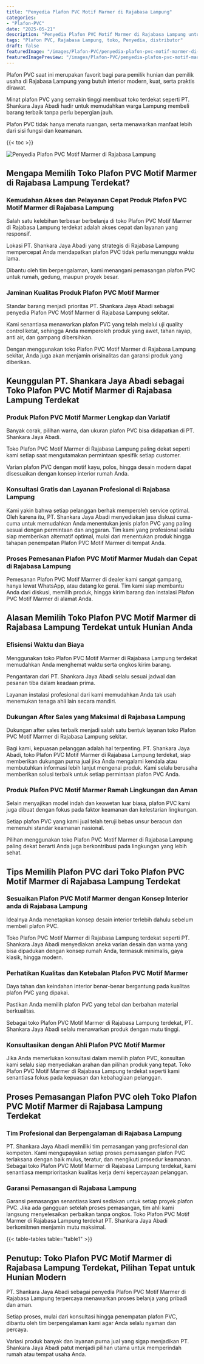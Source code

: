 ```yaml
---
title: "Penyedia Plafon PVC Motif Marmer di Rajabasa Lampung"
categories:
- "Plafon-PVC"
date: "2025-05-21"
description: "Penyedia Plafon PVC Motif Marmer di Rajabasa Lampung untuk tempat tinggal, office, dan gerai. Plafon terbaik, variasi motif, warna elegan, beserta layanan pemasangan oleh tim profesional dan kepastian resmi!|Layanan distribusi Plafon PVC Motif Marmer di Rajabasa Lampung untuk keperluan rumah, perkantoran, maupun gerai, dengan plafon unggulan dan penempatan oleh tenaga ahli ahli dan jaminan resmi.|Solusi Plafon PVC Motif Marmer di Rajabasa Lampung yang terbukti bagi rumah, perkantoran, dan ritel, bersama material berkualitas dan instalasi dikerjakan oleh tim profesional dan garansi resmi.|Penyediaan Plafon PVC Motif Marmer di Rajabasa Lampung untuk tempat tinggal, office, dan ritel, dengan material terbaik dan instalasi oleh teknisi berpengalaman, lengkap beserta kepastian resmi.}"
tags: "Plafon PVC, Rajabasa Lampung, toko, Penyedia, distributor"
draft: false
featuredImage: "/images/Plafon-PVC/penyedia-plafon-pvc-motif-marmer-di-rajabasa-lampung.png"
featuredImagePreview: "/images/Plafon-PVC/penyedia-plafon-pvc-motif-marmer-di-rajabasa-lampung.png"
---
```


Plafon PVC saat ini merupakan favorit bagi para pemilik hunian dan pemilik usaha di Rajabasa Lampung yang butuh interior modern, kuat, serta praktis dirawat.

Minat plafon PVC yang semakin tinggi membuat toko terdekat seperti PT. Shankara Jaya Abadi hadir untuk memudahkan warga Lampung membeli barang terbaik tanpa perlu bepergian jauh.

Plafon PVC tidak hanya menata ruangan, serta menawarkan manfaat lebih dari sisi fungsi dan keamanan.

{{< toc >}}

![Penyedia Plafon PVC Motif Marmer di Rajabasa Lampung](/images/Plafon-PVC/Penyedia-Plafon-PVC-Motif-Marmer-di-Rajabasa-Lampung.png)

## Mengapa Memilih Toko Plafon PVC Motif Marmer di Rajabasa Lampung Terdekat?

### Kemudahan Akses dan Pelayanan Cepat Produk Plafon PVC Motif Marmer di Rajabasa Lampung

Salah satu kelebihan terbesar berbelanja di toko Plafon PVC Motif Marmer di Rajabasa Lampung terdekat adalah akses cepat dan layanan yang responsif.

Lokasi PT. Shankara Jaya Abadi yang strategis di Rajabasa Lampung mempercepat Anda mendapatkan plafon PVC tidak perlu menunggu waktu lama.

Dibantu oleh tim berpengalaman, kami menangani pemasangan plafon PVC untuk rumah, gedung, maupun proyek besar.

### Jaminan Kualitas Produk Plafon PVC Motif Marmer

Standar barang menjadi prioritas PT. Shankara Jaya Abadi sebagai penyedia Plafon PVC Motif Marmer di Rajabasa Lampung sekitar.

Kami senantiasa menawarkan plafon PVC yang telah melalui uji quality control ketat, sehingga Anda memperoleh produk yang awet, tahan rayap, anti air, dan gampang dibersihkan.

Dengan menggunakan toko Plafon PVC Motif Marmer di Rajabasa Lampung sekitar, Anda juga akan menjamin orisinalitas dan garansi produk yang diberikan.

## Keunggulan PT. Shankara Jaya Abadi sebagai Toko Plafon PVC Motif Marmer di Rajabasa Lampung Terdekat

### Produk Plafon PVC Motif Marmer Lengkap dan Variatif

Banyak corak, pilihan warna, dan ukuran plafon PVC bisa didapatkan di PT. Shankara Jaya Abadi.

Toko Plafon PVC Motif Marmer di Rajabasa Lampung paling dekat seperti kami setiap saat mengutamakan permintaan spesifik setiap customer.

Varian plafon PVC dengan motif kayu, polos, hingga desain modern dapat disesuaikan dengan konsep interior rumah Anda.

### Konsultasi Gratis dan Layanan Profesional di Rajabasa Lampung

Kami yakin bahwa setiap pelanggan berhak memperoleh service optimal. Oleh karena itu, PT. Shankara Jaya Abadi menyediakan jasa diskusi cuma-cuma untuk memudahkan Anda menentukan jenis plafon PVC yang paling sesuai dengan permintaan dan anggaran. Tim kami yang profesional selalu siap memberikan alternatif optimal, mulai dari menentukan produk hingga tahapan penempatan Plafon PVC Motif Marmer di tempat Anda.

### Proses Pemesanan Plafon PVC Motif Marmer Mudah dan Cepat di Rajabasa Lampung

Pemesanan Plafon PVC Motif Marmer di dealer kami sangat gampang, hanya lewat WhatsApp, atau datang ke gerai. Tim kami siap membantu Anda dari diskusi, memilih produk, hingga kirim barang dan instalasi Plafon PVC Motif Marmer di alamat Anda.

## Alasan Memilih Toko Plafon PVC Motif Marmer di Rajabasa Lampung Terdekat untuk Hunian Anda

### Efisiensi Waktu dan Biaya

Menggunakan toko Plafon PVC Motif Marmer di Rajabasa Lampung terdekat memudahkan Anda menghemat waktu serta ongkos kirim barang.

Pengantaran dari PT. Shankara Jaya Abadi selalu sesuai jadwal dan pesanan tiba dalam keadaan prima.

Layanan instalasi profesional dari kami memudahkan Anda tak usah menemukan tenaga ahli lain secara mandiri.

### Dukungan After Sales yang Maksimal di Rajabasa Lampung

Dukungan after sales terbaik menjadi salah satu bentuk layanan toko Plafon PVC Motif Marmer di Rajabasa Lampung sekitar.

Bagi kami, kepuasan pelanggan adalah hal terpenting. PT. Shankara Jaya Abadi, toko Plafon PVC Motif Marmer di Rajabasa Lampung terdekat, siap memberikan dukungan purna jual jika Anda mengalami kendala atau membutuhkan informasi lebih lanjut mengenai produk. Kami selalu berusaha memberikan solusi terbaik untuk setiap permintaan plafon PVC Anda.

### Produk Plafon PVC Motif Marmer Ramah Lingkungan dan Aman

Selain menyajikan model indah dan keawetan luar biasa, plafon PVC kami juga dibuat dengan fokus pada faktor keamanan dan kelestarian lingkungan.

Setiap plafon PVC yang kami jual telah teruji bebas unsur beracun dan memenuhi standar keamanan nasional.

Pilihan menggunakan toko Plafon PVC Motif Marmer di Rajabasa Lampung paling dekat berarti Anda juga berkontribusi pada lingkungan yang lebih sehat.

## Tips Memilih Plafon PVC dari Toko Plafon PVC Motif Marmer di Rajabasa Lampung Terdekat

### Sesuaikan Plafon PVC Motif Marmer dengan Konsep Interior anda di Rajabasa Lampung

Idealnya Anda menetapkan konsep desain interior terlebih dahulu sebelum membeli plafon PVC.

Toko Plafon PVC Motif Marmer di Rajabasa Lampung terdekat seperti PT. Shankara Jaya Abadi menyediakan aneka varian desain dan warna yang bisa dipadukan dengan konsep rumah Anda, termasuk minimalis, gaya klasik, hingga modern.

### Perhatikan Kualitas dan Ketebalan Plafon PVC Motif Marmer

Daya tahan dan keindahan interior benar-benar bergantung pada kualitas plafon PVC yang dipakai.

Pastikan Anda memilih plafon PVC yang tebal dan berbahan material berkualitas.

Sebagai toko Plafon PVC Motif Marmer di Rajabasa Lampung terdekat, PT. Shankara Jaya Abadi selalu menawarkan produk dengan mutu tinggi.

### Konsultasikan dengan Ahli Plafon PVC Motif Marmer

Jika Anda memerlukan konsultasi dalam memilih plafon PVC, konsultan kami selalu siap menyediakan arahan dan pilihan produk yang tepat. Toko Plafon PVC Motif Marmer di Rajabasa Lampung terdekat seperti kami senantiasa fokus pada kepuasan dan kebahagiaan pelanggan.

## Proses Pemasangan Plafon PVC oleh Toko Plafon PVC Motif Marmer di Rajabasa Lampung Terdekat

### Tim Profesional dan Berpengalaman di Rajabasa Lampung

PT. Shankara Jaya Abadi memiliki tim pemasangan yang profesional dan kompeten. Kami mengupayakan setiap proses pemasangan plafon PVC terlaksana dengan baik mulus, teratur, dan mengikuti prosedur keamanan. Sebagai toko Plafon PVC Motif Marmer di Rajabasa Lampung terdekat, kami senantiasa memprioritaskan kualitas kerja demi kepercayaan pelanggan.

### Garansi Pemasangan di Rajabasa Lampung

Garansi pemasangan senantiasa kami sediakan untuk setiap proyek plafon PVC. Jika ada gangguan setelah proses pemasangan, tim ahli kami langsung menyelesaikan perbaikan tanpa ongkos. Toko Plafon PVC Motif Marmer di Rajabasa Lampung terdekat PT. Shankara Jaya Abadi berkomitmen menjamin mutu maksimal.

{{< table-tables table="table1" >}}

## Penutup: Toko Plafon PVC Motif Marmer di Rajabasa Lampung Terdekat, Pilihan Tepat untuk Hunian Modern

PT. Shankara Jaya Abadi sebagai penyedia Plafon PVC Motif Marmer di Rajabasa Lampung terpercaya menawarkan proses belanja yang pribadi dan aman.

Setiap proses, mulai dari konsultasi hingga penempatan plafon PVC, dibantu oleh tim berpengalaman kami agar Anda selalu nyaman dan percaya.

Variasi produk banyak dan layanan purna jual yang sigap menjadikan PT. Shankara Jaya Abadi patut menjadi pilihan utama untuk memperindah rumah atau tempat usaha Anda.

